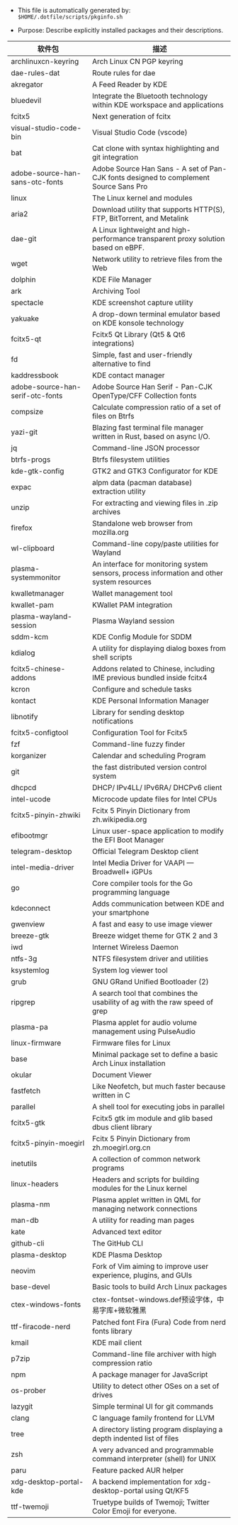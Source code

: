 * This file is automatically generated by: `$HOME/.dotfile/scripts/pkginfo.sh`

* Purpose: Describe explicitly installed packages and their descriptions.

| 软件包 | 描述 |
| ------- | ---- |
| archlinuxcn-keyring | Arch Linux CN PGP keyring |
| dae-rules-dat | Route rules for dae |
| akregator | A Feed Reader by KDE |
| bluedevil | Integrate the Bluetooth technology within KDE workspace and applications |
| fcitx5 | Next generation of fcitx |
| visual-studio-code-bin | Visual Studio Code (vscode) |
| bat | Cat clone with syntax highlighting and git integration |
| adobe-source-han-sans-otc-fonts | Adobe Source Han Sans - A set of Pan-CJK fonts designed to complement Source Sans Pro |
| linux | The Linux kernel and modules |
| aria2 | Download utility that supports HTTP(S), FTP, BitTorrent, and Metalink |
| dae-git | A Linux lightweight and high-performance transparent proxy solution based on eBPF. |
| wget | Network utility to retrieve files from the Web |
| dolphin | KDE File Manager |
| ark | Archiving Tool |
| spectacle | KDE screenshot capture utility |
| yakuake | A drop-down terminal emulator based on KDE konsole technology |
| fcitx5-qt | Fcitx5 Qt Library (Qt5 & Qt6 integrations) |
| fd | Simple, fast and user-friendly alternative to find |
| kaddressbook | KDE contact manager |
| adobe-source-han-serif-otc-fonts | Adobe Source Han Serif - Pan-CJK OpenType/CFF Collection fonts |
| compsize | Calculate compression ratio of a set of files on Btrfs |
| yazi-git | Blazing fast terminal file manager written in Rust, based on async I/O. |
| jq | Command-line JSON processor |
| btrfs-progs | Btrfs filesystem utilities |
| kde-gtk-config | GTK2 and GTK3 Configurator for KDE |
| expac | alpm data (pacman database) extraction utility |
| unzip | For extracting and viewing files in .zip archives |
| firefox | Standalone web browser from mozilla.org |
| wl-clipboard | Command-line copy/paste utilities for Wayland |
| plasma-systemmonitor | An interface for monitoring system sensors, process information and other system resources |
| kwalletmanager | Wallet management tool |
| kwallet-pam | KWallet PAM integration |
| plasma-wayland-session | Plasma Wayland session |
| sddm-kcm | KDE Config Module for SDDM |
| kdialog | A utility for displaying dialog boxes from shell scripts |
| fcitx5-chinese-addons | Addons related to Chinese, including IME previous bundled inside fcitx4 |
| kcron | Configure and schedule tasks |
| kontact | KDE Personal Information Manager |
| libnotify | Library for sending desktop notifications |
| fcitx5-configtool | Configuration Tool for Fcitx5 |
| fzf | Command-line fuzzy finder |
| korganizer | Calendar and scheduling Program |
| git | the fast distributed version control system |
| dhcpcd | DHCP/ IPv4LL/ IPv6RA/ DHCPv6 client |
| intel-ucode | Microcode update files for Intel CPUs |
| fcitx5-pinyin-zhwiki | Fcitx 5 Pinyin Dictionary from zh.wikipedia.org |
| efibootmgr | Linux user-space application to modify the EFI Boot Manager |
| telegram-desktop | Official Telegram Desktop client |
| intel-media-driver | Intel Media Driver for VAAPI — Broadwell+ iGPUs |
| go | Core compiler tools for the Go programming language |
| kdeconnect | Adds communication between KDE and your smartphone |
| gwenview | A fast and easy to use image viewer |
| breeze-gtk | Breeze widget theme for GTK 2 and 3 |
| iwd | Internet Wireless Daemon |
| ntfs-3g | NTFS filesystem driver and utilities |
| ksystemlog | System log viewer tool |
| grub | GNU GRand Unified Bootloader (2) |
| ripgrep | A search tool that combines the usability of ag with the raw speed of grep |
| plasma-pa | Plasma applet for audio volume management using PulseAudio |
| linux-firmware | Firmware files for Linux |
| base | Minimal package set to define a basic Arch Linux installation |
| okular | Document Viewer |
| fastfetch | Like Neofetch, but much faster because written in C |
| parallel | A shell tool for executing jobs in parallel |
| fcitx5-gtk | Fcitx5 gtk im module and glib based dbus client library |
| fcitx5-pinyin-moegirl | Fcitx 5 Pinyin Dictionary from zh.moegirl.org.cn |
| inetutils | A collection of common network programs |
| linux-headers | Headers and scripts for building modules for the Linux kernel |
| plasma-nm | Plasma applet written in QML for managing network connections |
| man-db | A utility for reading man pages |
| kate | Advanced text editor |
| github-cli | The GitHub CLI |
| plasma-desktop | KDE Plasma Desktop |
| neovim | Fork of Vim aiming to improve user experience, plugins, and GUIs |
| base-devel | Basic tools to build Arch Linux packages |
| ctex-windows-fonts | ctex-fontset-windows.def预设字体，中易字库+微软雅黑 |
| ttf-firacode-nerd | Patched font Fira (Fura) Code from nerd fonts library |
| kmail | KDE mail client |
| p7zip | Command-line file archiver with high compression ratio |
| npm | A package manager for JavaScript |
| os-prober | Utility to detect other OSes on a set of drives |
| lazygit | Simple terminal UI for git commands |
| clang | C language family frontend for LLVM |
| tree | A directory listing program displaying a depth indented list of files |
| zsh | A very advanced and programmable command interpreter (shell) for UNIX |
| paru | Feature packed AUR helper |
| xdg-desktop-portal-kde | A backend implementation for xdg-desktop-portal using Qt/KF5 |
| ttf-twemoji | Truetype builds of Twemoji; Twitter Color Emoji for everyone. |
